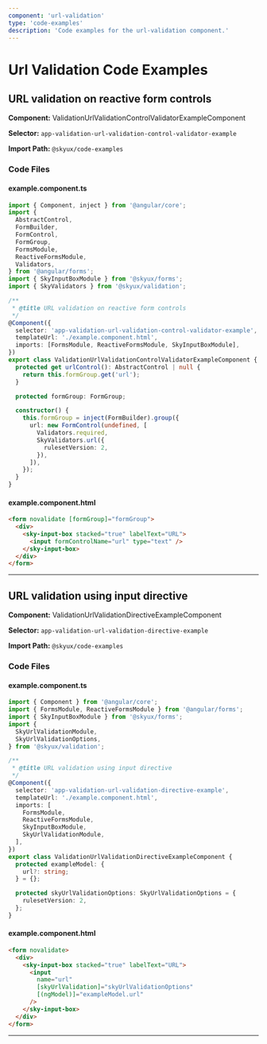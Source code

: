 ```yaml
---
component: 'url-validation'
type: 'code-examples'
description: 'Code examples for the url-validation component.'
---
```


# Url Validation Code Examples

## URL validation on reactive form controls

**Component:** ValidationUrlValidationControlValidatorExampleComponent

**Selector:** `app-validation-url-validation-control-validator-example`

**Import Path:** `@skyux/code-examples`

### Code Files

#### example.component.ts

```typescript
import { Component, inject } from '@angular/core';
import {
  AbstractControl,
  FormBuilder,
  FormControl,
  FormGroup,
  FormsModule,
  ReactiveFormsModule,
  Validators,
} from '@angular/forms';
import { SkyInputBoxModule } from '@skyux/forms';
import { SkyValidators } from '@skyux/validation';

/**
 * @title URL validation on reactive form controls
 */
@Component({
  selector: 'app-validation-url-validation-control-validator-example',
  templateUrl: './example.component.html',
  imports: [FormsModule, ReactiveFormsModule, SkyInputBoxModule],
})
export class ValidationUrlValidationControlValidatorExampleComponent {
  protected get urlControl(): AbstractControl | null {
    return this.formGroup.get('url');
  }

  protected formGroup: FormGroup;

  constructor() {
    this.formGroup = inject(FormBuilder).group({
      url: new FormControl(undefined, [
        Validators.required,
        SkyValidators.url({
          rulesetVersion: 2,
        }),
      ]),
    });
  }
}

```

#### example.component.html

```html
<form novalidate [formGroup]="formGroup">
  <div>
    <sky-input-box stacked="true" labelText="URL">
      <input formControlName="url" type="text" />
    </sky-input-box>
  </div>
</form>

```

---

## URL validation using input directive

**Component:** ValidationUrlValidationDirectiveExampleComponent

**Selector:** `app-validation-url-validation-directive-example`

**Import Path:** `@skyux/code-examples`

### Code Files

#### example.component.ts

```typescript
import { Component } from '@angular/core';
import { FormsModule, ReactiveFormsModule } from '@angular/forms';
import { SkyInputBoxModule } from '@skyux/forms';
import {
  SkyUrlValidationModule,
  SkyUrlValidationOptions,
} from '@skyux/validation';

/**
 * @title URL validation using input directive
 */
@Component({
  selector: 'app-validation-url-validation-directive-example',
  templateUrl: './example.component.html',
  imports: [
    FormsModule,
    ReactiveFormsModule,
    SkyInputBoxModule,
    SkyUrlValidationModule,
  ],
})
export class ValidationUrlValidationDirectiveExampleComponent {
  protected exampleModel: {
    url?: string;
  } = {};

  protected skyUrlValidationOptions: SkyUrlValidationOptions = {
    rulesetVersion: 2,
  };
}

```

#### example.component.html

```html
<form novalidate>
  <div>
    <sky-input-box stacked="true" labelText="URL">
      <input
        name="url"
        [skyUrlValidation]="skyUrlValidationOptions"
        [(ngModel)]="exampleModel.url"
      />
    </sky-input-box>
  </div>
</form>

```

---
